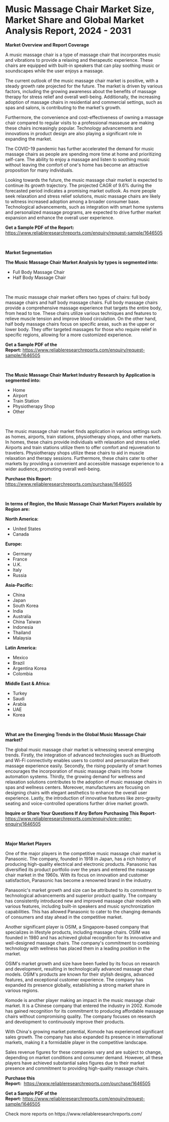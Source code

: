 <p><h1>Music Massage Chair Market Size, Market Share and Global Market Analysis Report, 2024 - 2031</h1></p><p><strong>Market Overview and Report Coverage</strong></p>
<p><p>A music massage chair is a type of massage chair that incorporates music and vibrations to provide a relaxing and therapeutic experience. These chairs are equipped with built-in speakers that can play soothing music or soundscapes while the user enjoys a massage.</p><p>The current outlook of the music massage chair market is positive, with a steady growth rate projected for the future. The market is driven by various factors, including the growing awareness about the benefits of massage therapy for stress relief and overall well-being. Additionally, the increasing adoption of massage chairs in residential and commercial settings, such as spas and salons, is contributing to the market's growth.</p><p>Furthermore, the convenience and cost-effectiveness of owning a massage chair compared to regular visits to a professional masseuse are making these chairs increasingly popular. Technology advancements and innovations in product design are also playing a significant role in expanding the market.</p><p>The COVID-19 pandemic has further accelerated the demand for music massage chairs as people are spending more time at home and prioritizing self-care. The ability to enjoy a massage and listen to soothing music without leaving the comfort of one's home has become an attractive proposition for many individuals.</p><p>Looking towards the future, the music massage chair market is expected to continue its growth trajectory. The projected CAGR of 9.6% during the forecasted period indicates a promising market outlook. As more people seek relaxation and stress relief solutions, music massage chairs are likely to witness increased adoption among a broader consumer base. Technological advancements, such as integration with smart home systems and personalized massage programs, are expected to drive further market expansion and enhance the overall user experience.</p></p>
<p><strong>Get a Sample PDF of the Report:</strong> <a href="https://www.reliableresearchreports.com/enquiry/request-sample/1646505">https://www.reliableresearchreports.com/enquiry/request-sample/1646505</a></p>
<p>&nbsp;</p>
<p><strong>Market Segmentation</strong></p>
<p><strong>The Music Massage Chair Market Analysis by types is segmented into:</strong></p>
<p><ul><li>Full Body Massage Chair</li><li>Half Body Massage Chair</li></ul></p>
<p>&nbsp;</p>
<p><p>The music massage chair market offers two types of chairs: full body massage chairs and half body massage chairs. Full body massage chairs provide a comprehensive massage experience that targets the entire body, from head to toe. These chairs utilize various techniques and features to relieve muscle tension and improve blood circulation. On the other hand, half body massage chairs focus on specific areas, such as the upper or lower body. They offer targeted massages for those who require relief in specific regions, allowing for a more customized experience.</p></p>
<p><strong>Get a Sample PDF of the Report:</strong>&nbsp;<a href="https://www.reliableresearchreports.com/enquiry/request-sample/1646505">https://www.reliableresearchreports.com/enquiry/request-sample/1646505</a></p>
<p>&nbsp;</p>
<p><strong>The Music Massage Chair Market Industry Research by Application is segmented into:</strong></p>
<p><ul><li>Home</li><li>Airport</li><li>Train Station</li><li>Physiotherapy Shop</li><li>Other</li></ul></p>
<p>&nbsp;</p>
<p><p>The music massage chair market finds application in various settings such as homes, airports, train stations, physiotherapy shops, and other markets. In homes, these chairs provide individuals with relaxation and stress relief. Airports and train stations utilize them to offer comfort and rejuvenation to travelers. Physiotherapy shops utilize these chairs to aid in muscle relaxation and therapy sessions. Furthermore, these chairs cater to other markets by providing a convenient and accessible massage experience to a wider audience, promoting overall well-being.</p></p>
<p><strong>Purchase this Report:</strong>&nbsp; <a href="https://www.reliableresearchreports.com/purchase/1646505">https://www.reliableresearchreports.com/purchase/1646505</a></p>
<p>&nbsp;</p>
<p><strong>In terms of Region, the Music Massage Chair Market Players available by Region are:</strong></p>
<p>
    <p> <strong> North America: </strong>
        <ul>
            <li>United States</li>
            <li>Canada</li>
        </ul>
        </p> 
    <p> <strong> Europe: </strong>
        <ul>
            <li>Germany</li>
            <li>France</li>
            <li>U.K.</li>
            <li>Italy</li>
            <li>Russia</li>
        </ul>
        </p> 
    <p> <strong> Asia-Pacific: </strong>
        <ul>
            <li>China</li>
            <li>Japan</li>
            <li>South Korea</li>
            <li>India</li>
            <li>Australia</li>
            <li>China Taiwan</li>
            <li>Indonesia</li>
            <li>Thailand</li>
            <li>Malaysia</li>
        </ul>
        </p> 
    <p> <strong> Latin America: </strong>
        <ul>
            <li>Mexico</li>
            <li>Brazil</li>
            <li>Argentina Korea</li>
            <li>Colombia</li>
        </ul>
        </p> 
    <p> <strong> Middle East & Africa: </strong>
        <ul>
            <li>Turkey</li>
            <li>Saudi</li>
            <li>Arabia</li>
            <li>UAE</li>
            <li>Korea</li>
        </ul>
    </p>
    </p>
<p>&nbsp;</p>
<p><strong>What are the Emerging Trends in the Global Music Massage Chair market?</strong></p>
<p><p>The global music massage chair market is witnessing several emerging trends. Firstly, the integration of advanced technologies such as Bluetooth and Wi-Fi connectivity enables users to control and personalize their massage experience easily. Secondly, the rising popularity of smart homes encourages the incorporation of music massage chairs into home automation systems. Thirdly, the growing demand for wellness and relaxation solutions contributes to the adoption of music massage chairs in spas and wellness centers. Moreover, manufacturers are focusing on designing chairs with elegant aesthetics to enhance the overall user experience. Lastly, the introduction of innovative features like zero-gravity seating and voice-controlled operations further drive market growth.</p></p>
<p><strong>Inquire or Share Your Questions If Any Before Purchasing This Report</strong>- <a href="https://www.reliableresearchreports.com/enquiry/pre-order-enquiry/1646505">https://www.reliableresearchreports.com/enquiry/pre-order-enquiry/1646505</a></p>
<p>&nbsp;</p>
<p><strong>Major Market Players</strong></p>
<p><p>One of the major players in the competitive music massage chair market is Panasonic. The company, founded in 1918 in Japan, has a rich history of producing high-quality electrical and electronic products. Panasonic has diversified its product portfolio over the years and entered the massage chair market in the 1960s. With its focus on innovation and customer satisfaction, Panasonic has become a renowned brand in the industry.</p><p>Panasonic's market growth and size can be attributed to its commitment to technological advancements and superior product quality. The company has consistently introduced new and improved massage chair models with various features, including built-in speakers and music synchronization capabilities. This has allowed Panasonic to cater to the changing demands of consumers and stay ahead in the competitive market.</p><p>Another significant player is OSIM, a Singapore-based company that specializes in lifestyle products, including massage chairs. OSIM was founded in 1980 and has achieved global recognition for its innovative and well-designed massage chairs. The company's commitment to combining technology with wellness has placed them in a leading position in the market.</p><p>OSIM's market growth and size have been fueled by its focus on research and development, resulting in technologically advanced massage chair models. OSIM's products are known for their stylish designs, advanced features, and exceptional customer experience. The company has expanded its presence globally, establishing a strong market share in various regions.</p><p>Komode is another player making an impact in the music massage chair market. It is a Chinese company that entered the industry in 2002. Komode has gained recognition for its commitment to producing affordable massage chairs without compromising quality. The company focuses on research and development to continuously improve their products.</p><p>With China's growing market potential, Komode has experienced significant sales growth. The company has also expanded its presence in international markets, making it a formidable player in the competitive landscape.</p><p>Sales revenue figures for these companies vary and are subject to change, depending on market conditions and consumer demand. However, all these players have achieved substantial sales figures due to their market presence and commitment to providing high-quality massage chairs.</p></p>
<p><strong>Purchase this Report:</strong>&nbsp;&nbsp;<a href="https://www.reliableresearchreports.com/purchase/1646505">https://www.reliableresearchreports.com/purchase/1646505</a></p>
<p></p>
<p><strong>Get a Sample PDF of the Report:</strong>&nbsp;<a href="https://www.reliableresearchreports.com/enquiry/request-sample/1646505">https://www.reliableresearchreports.com/enquiry/request-sample/1646505</a></p>
<p>Check more reports on https://www.reliableresearchreports.com/</p>
